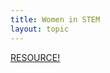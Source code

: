 ```yaml
---
title: Women in STEM
layout: topic
---
```


<a href="www.elevators.com/women-in-engineering-and-technology/">RESOURCE!</a>

